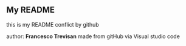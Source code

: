 ## My README

this is my README conflict by github

author: **Francesco Trevisan** made from gitHub via Visual studio code
